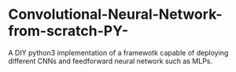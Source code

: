 # Convolutional-Neural-Network-from-scratch-PY-
A DIY python3 implementation of a framewotk capable of deploying different CNNs and feedforward neural network such as MLPs.

